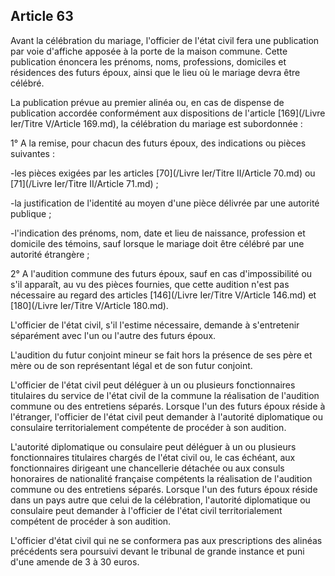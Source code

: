 Article 63
----
Avant la célébration du mariage, l'officier de l'état civil fera une publication
par voie d'affiche apposée à la porte de la maison commune. Cette publication
énoncera les prénoms, noms, professions, domiciles et résidences des futurs
époux, ainsi que le lieu où le mariage devra être célébré.

La publication prévue au premier alinéa ou, en cas de dispense de publication
accordée conformément aux dispositions de l'article [169](/Livre Ier/Titre V/Article 169.md), la célébration du
mariage est subordonnée :

1° A la remise, pour chacun des futurs époux, des indications ou pièces
suivantes :

-les pièces exigées par les articles [70](/Livre Ier/Titre II/Article 70.md) ou [71](/Livre Ier/Titre II/Article 71.md) ;

-la justification de l'identité au moyen d'une pièce délivrée par une autorité
publique ;

-l'indication des prénoms, nom, date et lieu de naissance, profession et
domicile des témoins, sauf lorsque le mariage doit être célébré par une autorité
étrangère ;

2° A l'audition commune des futurs époux, sauf en cas d'impossibilité ou s'il
apparaît, au vu des pièces fournies, que cette audition n'est pas nécessaire au
regard des articles [146](/Livre Ier/Titre V/Article 146.md) et [180](/Livre Ier/Titre V/Article 180.md).

L'officier de l'état civil, s'il l'estime nécessaire, demande à s'entretenir
séparément avec l'un ou l'autre des futurs époux.

L'audition du futur conjoint mineur se fait hors la présence de ses père et mère
ou de son représentant légal et de son futur conjoint.

L'officier de l'état civil peut déléguer à un ou plusieurs fonctionnaires
titulaires du service de l'état civil de la commune la réalisation de l'audition
commune ou des entretiens séparés. Lorsque l'un des futurs époux réside à
l'étranger, l'officier de l'état civil peut demander à l'autorité diplomatique
ou consulaire territorialement compétente de procéder à son audition.

L'autorité diplomatique ou consulaire peut déléguer à un ou plusieurs
fonctionnaires titulaires chargés de l'état civil ou, le cas échéant, aux
fonctionnaires dirigeant une chancellerie détachée ou aux consuls honoraires de
nationalité française compétents la réalisation de l'audition commune ou des
entretiens séparés. Lorsque l'un des futurs époux réside dans un pays autre que
celui de la célébration, l'autorité diplomatique ou consulaire peut demander à
l'officier de l'état civil territorialement compétent de procéder à son
audition.

L'officier d'état civil qui ne se conformera pas aux prescriptions des alinéas
précédents sera poursuivi devant le tribunal de grande instance et puni d'une
amende de 3 à 30 euros.
